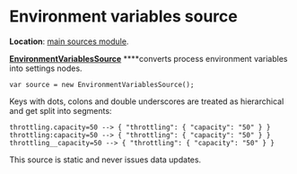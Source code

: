 # Environment variables source

**Location**: [main sources module](../modules/sources.md).

[**EnvironmentVariablesSource**](https://github.com/vostok/configuration.sources/blob/master/Vostok.Configuration.Sources/Environment/EnvironmentVariablesSource.cs) ****converts process environment variables into settings nodes.

```text
var source = new EnvironmentVariablesSource();
```

Keys with dots, colons and double underscores are treated as hierarchical and get split into segments:

```text
throttling.capacity=50 --> { "throttling": { "capacity": "50" } }
throttling:capacity=50 --> { "throttling": { "capacity": "50" } }
throttling__capacity=50 --> { "throttling": { "capacity": "50" } }
```

This source is static and never issues data updates.

